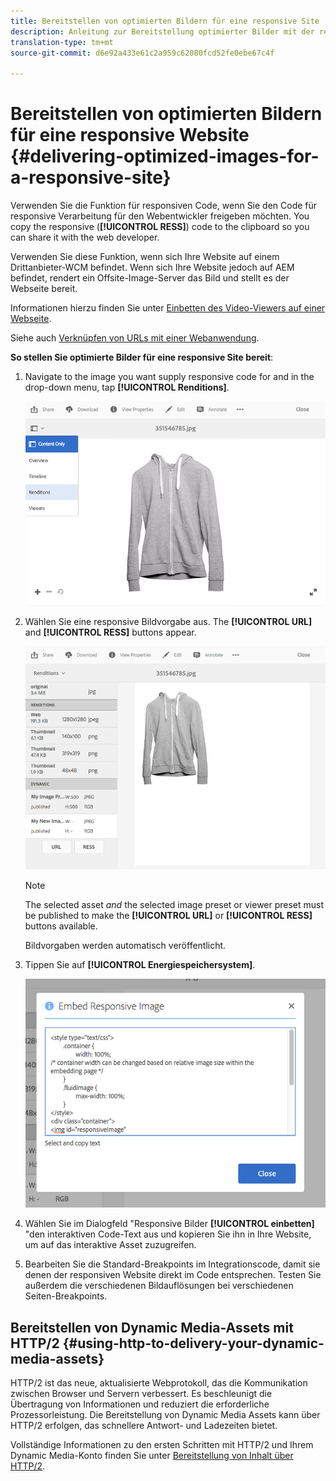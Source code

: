 ```yaml
---
title: Bereitstellen von optimierten Bildern für eine responsive Site
description: Anleitung zur Bereitstellung optimierter Bilder mit der responsiven Codefunktion
translation-type: tm+mt
source-git-commit: d6e92a433e61c2a959c62080fcd52fe0ebe67c4f

---
```



# Bereitstellen von optimierten Bildern für eine responsive Website {#delivering-optimized-images-for-a-responsive-site}

Verwenden Sie die Funktion für responsiven Code, wenn Sie den Code für responsive Verarbeitung für den Webentwickler freigeben möchten. You copy the responsive (**[!UICONTROL RESS]**) code to the clipboard so you can share it with the web developer.

Verwenden Sie diese Funktion, wenn sich Ihre Website auf einem Drittanbieter-WCM befindet. Wenn sich Ihre Website jedoch auf AEM befindet, rendert ein Offsite-Image-Server das Bild und stellt es der Webseite bereit.

Informationen hierzu finden Sie unter [Einbetten des Video-Viewers auf einer Webseite](embed-code.md).

Siehe auch [Verknüpfen von URLs mit einer Webanwendung](linking-urls-to-yourwebapplication.md).

**So stellen Sie optimierte Bilder für eine responsive Site bereit**:

1. Navigate to the image you want supply responsive code for and in the drop-down menu, tap **[!UICONTROL Renditions]**.

   ![chlimage_1-408](assets/chlimage_1-408.png)

1. Wählen Sie eine responsive Bildvorgabe aus. The **[!UICONTROL URL]** and **[!UICONTROL RESS]** buttons appear.

   ![chlimage_1-409](assets/chlimage_1-409.png)

   >[!NOTE]
   >
   >The selected asset *and* the selected image preset or viewer preset must be published to make the **[!UICONTROL URL]** or **[!UICONTROL RESS]** buttons available.
   >
   >Bildvorgaben werden automatisch veröffentlicht.

1. Tippen Sie auf **[!UICONTROL Energiespeichersystem]**.

   ![chlimage_1-410](assets/chlimage_1-410.png)

1. Wählen Sie im Dialogfeld &quot;Responsive Bilder **[!UICONTROL einbetten]** &quot;den interaktiven Code-Text aus und kopieren Sie ihn in Ihre Website, um auf das interaktive Asset zuzugreifen.
1. Bearbeiten Sie die Standard-Breakpoints im Integrationscode, damit sie denen der responsiven Website direkt im Code entsprechen. Testen Sie außerdem die verschiedenen Bildauflösungen bei verschiedenen Seiten-Breakpoints.

## Bereitstellen von Dynamic Media-Assets mit HTTP/2 {#using-http-to-delivery-your-dynamic-media-assets}

HTTP/2 ist das neue, aktualisierte Webprotokoll, das die Kommunikation zwischen Browser und Servern verbessert. Es beschleunigt die Übertragung von Informationen und reduziert die erforderliche Prozessorleistung. Die Bereitstellung von Dynamic Media Assets kann über HTTP/2 erfolgen, das schnellere Antwort- und Ladezeiten bietet.

Vollständige Informationen zu den ersten Schritten mit HTTP/2 und Ihrem Dynamic Media-Konto finden Sie unter [Bereitstellung von Inhalt über HTTP/2](http2faq.md).
